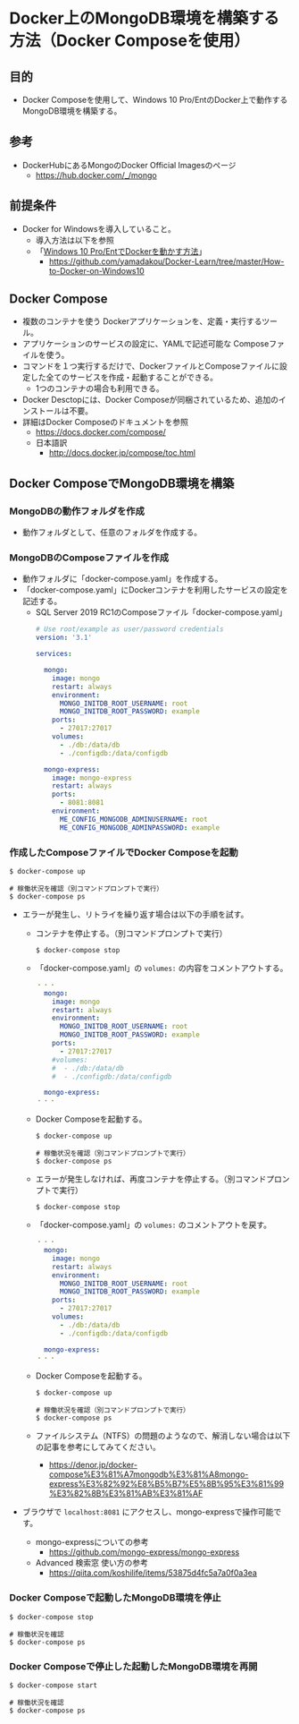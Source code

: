 # Docker上のMongoDB環境を構築する方法（Docker Composeを使用）

## 目的
- Docker Composeを使用して、Windows 10 Pro/EntのDocker上で動作するMongoDB環境を構築する。

## 参考
- DockerHubにあるMongoのDocker Official Imagesのページ
  - https://hub.docker.com/_/mongo

## 前提条件
- Docker for Windowsを導入していること。
  - 導入方法は以下を参照
  - 「[Windows 10 Pro/EntでDockerを動かす方法](https://github.com/yamadakou/Docker-Learn/tree/master/How-to-Docker-on-Windows10)」
    - https://github.com/yamadakou/Docker-Learn/tree/master/How-to-Docker-on-Windows10

## Docker Compose
- 複数のコンテナを使う Dockerアプリケーションを、定義・実行するツール。
- アプリケーションのサービスの設定に、YAMLで記述可能な Composeファイルを使う。
- コマンドを１つ実行するだけで、DockerファイルとComposeファイルに設定した全てのサービスを作成・起動することができる。
  - 1つのコンテナの場合も利用できる。
- Docker Desctopには、Docker Composeが同梱されているため、追加のインストールは不要。
- 詳細はDocker Composeのドキュメントを参照
  - https://docs.docker.com/compose/
  - 日本語訳
    - http://docs.docker.jp/compose/toc.html

## Docker ComposeでMongoDB環境を構築
### MongoDBの動作フォルダを作成
- 動作フォルダとして、任意のフォルダを作成する。

### MongoDBのComposeファイルを作成
- 動作フォルダに「docker-compose.yaml」を作成する。
- 「docker-compose.yaml」にDockerコンテナを利用したサービスの設定を記述する。
  - SQL Server 2019 RC1のComposeファイル「docker-compose.yaml」
    ```yaml
    # Use root/example as user/password credentials
    version: '3.1'

    services:

      mongo:
        image: mongo
        restart: always
        environment:
          MONGO_INITDB_ROOT_USERNAME: root
          MONGO_INITDB_ROOT_PASSWORD: example
        ports:
          - 27017:27017
        volumes:
          - ./db:/data/db
          - ./configdb:/data/configdb

      mongo-express:
        image: mongo-express
        restart: always
        ports:
          - 8081:8081
        environment:
          ME_CONFIG_MONGODB_ADMINUSERNAME: root
          ME_CONFIG_MONGODB_ADMINPASSWORD: example
    ```

### 作成したComposeファイルでDocker Composeを起動
```shell
$ docker-compose up

# 稼働状況を確認（別コマンドプロンプトで実行）
$ docker-compose ps
```
- エラーが発生し、リトライを繰り返す場合は以下の手順を試す。
  - コンテナを停止する。（別コマンドプロンプトで実行）
    ```shell
    $ docker-compose stop
    ```
  - 「docker-compose.yaml」の `volumes:` の内容をコメントアウトする。
    ```yaml
    ・・・
      mongo:
        image: mongo
        restart: always
        environment:
          MONGO_INITDB_ROOT_USERNAME: root
          MONGO_INITDB_ROOT_PASSWORD: example
        ports:
          - 27017:27017
        #volumes:
        #  - ./db:/data/db
        #  - ./configdb:/data/configdb

      mongo-express:
    ・・・
    ```
  - Docker Composeを起動する。
    ```shell
    $ docker-compose up

    # 稼働状況を確認（別コマンドプロンプトで実行）
    $ docker-compose ps
    ```
  - エラーが発生しなければ、再度コンテナを停止する。（別コマンドプロンプトで実行）
    ```shell
    $ docker-compose stop
    ```
  - 「docker-compose.yaml」の `volumes:` のコメントアウトを戻す。
    ```yaml
    ・・・
      mongo:
        image: mongo
        restart: always
        environment:
          MONGO_INITDB_ROOT_USERNAME: root
          MONGO_INITDB_ROOT_PASSWORD: example
        ports:
          - 27017:27017
        volumes:
          - ./db:/data/db
          - ./configdb:/data/configdb

      mongo-express:
    ・・・
    ```
  - Docker Composeを起動する。
    ```shell
    $ docker-compose up

    # 稼働状況を確認（別コマンドプロンプトで実行）
    $ docker-compose ps
    ```

  - ファイルシステム（NTFS）の問題のようなので、解消しない場合は以下の記事を参考にしてみてください。
    - https://denor.jp/docker-compose%E3%81%A7mongodb%E3%81%A8mongo-express%E3%82%92%E8%B5%B7%E5%8B%95%E3%81%99%E3%82%8B%E3%81%AB%E3%81%AF

- ブラウザで `localhost:8081` にアクセスし、mongo-expressで操作可能です。
  - mongo-expressについての参考
    - https://github.com/mongo-express/mongo-express
  - Advanced 検索窓 使い方の参考
    - https://qiita.com/koshilife/items/53875d4fc5a7a0f0a3ea

### Docker Composeで起動したMongoDB環境を停止
```shell
$ docker-compose stop

# 稼働状況を確認
$ docker-compose ps
```

### Docker Composeで停止した起動したMongoDB環境を再開
```
$ docker-compose start

# 稼働状況を確認
$ docker-compose ps
```
